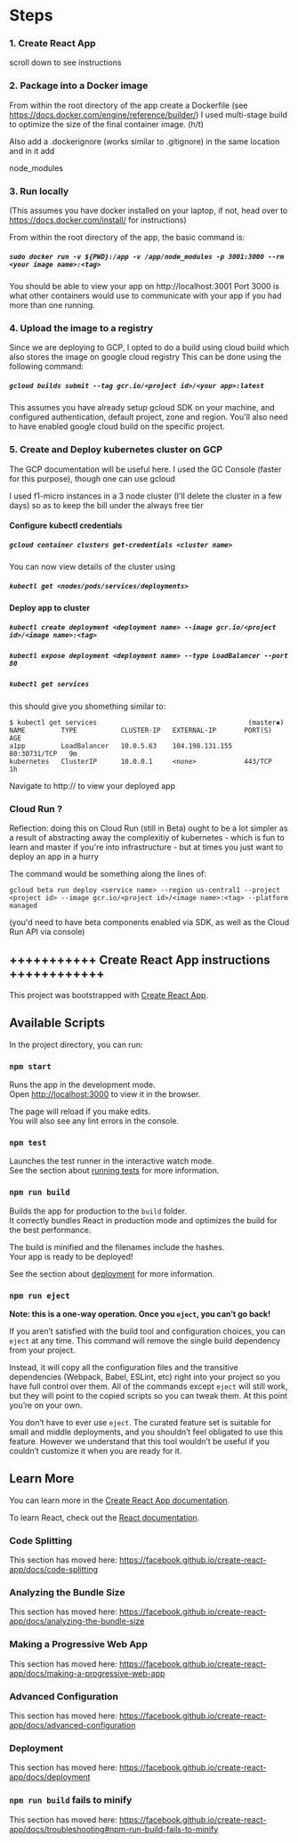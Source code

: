 
# Steps 

### 1. Create React App
scroll down to see instructions

### 2. Package into a Docker image
From within the root directory of the app create a Dockerfile (see https://docs.docker.com/engine/reference/builder/)
I used multi-stage build to optimize the size of the final container image. (h/t)

Also add a .dockerignore (works similar to .gitignore) in the same location and in it add

node_modules

### 3. Run locally 
(This assumes you have docker installed on your laptop, if not, head over to https://docs.docker.com/install/ for instructions)

From within the root directory of the app, the basic command is: 

##### `sudo docker run -v ${PWD}:/app -v /app/node_modules -p 3001:3000 --rm <your image name>:<tag>`


You should be able to view your app on http://localhost:3001 Port 3000 is what other containers would use to communicate with your app if you had more than one running.

### 4. Upload the image to a registry
Since we are deploying to GCP, I opted to do a build using cloud build which also stores the image on google cloud registry
This can be done using the following command:

##### `gcloud builds submit --tag gcr.io/<project id>/<your app>:latest`  

This assumes you have already setup gcloud SDK on your machine, and configured authentication, default project, zone and region. You'll also need to have enabled google cloud build on the specific project.

### 5. Create and Deploy kubernetes cluster on GCP

The GCP documentation will be useful here. I used the GC Console (faster for this purpose), though one can use gcloud 

I used f1-micro instances in a 3 node cluster (I'll delete the cluster in a few days) so as to keep the bill under the always free tier 

####  Configure kubectl credentials
##### `gcloud container clusters get-credentials <cluster name>`   

You can now view details of the cluster using  

##### `kubectl get <nodes/pods/services/deployments>`


#### Deploy app to cluster

##### `kubectl create deployment <deployment name> --image gcr.io/<project id>/<image name>:<tag>`

##### `kubectl expose deployment <deployment name> --type LoadBalancer --port 80` 

##### `kubectl get services` 

this should give you shomething similar to:
```
$ kubectl get services                                      (master✱)
NAME         TYPE           CLUSTER-IP   EXTERNAL-IP       PORT(S)        AGE
a1pp         LoadBalancer   10.0.5.63    104.198.131.155   80:30731/TCP   9m
kubernetes   ClusterIP      10.0.0.1     <none>            443/TCP        1h
```

Navigate to http://<external-ip-address> to view your deployed app

### Cloud Run ?
Reflection: doing this on Cloud Run (still in Beta) ought to be a lot simpler as a result of abstracting away the complexitiy of kubernetes - which is fun to learn and master if you're into infrastructure - but at times you just want to deploy an app in a hurry

The command would be something along the lines of:

 `gcloud beta run deploy <service name> --region us-central1 --project <project id> --image gcr.io/<project id>/<image name>:<tag> --platform managed` 
  
  (you'd need to have beta components enabled via SDK, as well as the Cloud Run API via console)
  
## +++++++++++ Create React App instructions ++++++++++++

This project was bootstrapped with [Create React App](https://github.com/facebook/create-react-app).

## Available Scripts

In the project directory, you can run:

### `npm start`

Runs the app in the development mode.<br />
Open [http://localhost:3000](http://localhost:3000) to view it in the browser.

The page will reload if you make edits.<br />
You will also see any lint errors in the console.

### `npm test`

Launches the test runner in the interactive watch mode.<br />
See the section about [running tests](https://facebook.github.io/create-react-app/docs/running-tests) for more information.

### `npm run build`

Builds the app for production to the `build` folder.<br />
It correctly bundles React in production mode and optimizes the build for the best performance.

The build is minified and the filenames include the hashes.<br />
Your app is ready to be deployed!

See the section about [deployment](https://facebook.github.io/create-react-app/docs/deployment) for more information.

### `npm run eject`

**Note: this is a one-way operation. Once you `eject`, you can’t go back!**

If you aren’t satisfied with the build tool and configuration choices, you can `eject` at any time. This command will remove the single build dependency from your project.

Instead, it will copy all the configuration files and the transitive dependencies (Webpack, Babel, ESLint, etc) right into your project so you have full control over them. All of the commands except `eject` will still work, but they will point to the copied scripts so you can tweak them. At this point you’re on your own.

You don’t have to ever use `eject`. The curated feature set is suitable for small and middle deployments, and you shouldn’t feel obligated to use this feature. However we understand that this tool wouldn’t be useful if you couldn’t customize it when you are ready for it.

## Learn More

You can learn more in the [Create React App documentation](https://facebook.github.io/create-react-app/docs/getting-started).

To learn React, check out the [React documentation](https://reactjs.org/).

### Code Splitting

This section has moved here: https://facebook.github.io/create-react-app/docs/code-splitting

### Analyzing the Bundle Size

This section has moved here: https://facebook.github.io/create-react-app/docs/analyzing-the-bundle-size

### Making a Progressive Web App

This section has moved here: https://facebook.github.io/create-react-app/docs/making-a-progressive-web-app

### Advanced Configuration

This section has moved here: https://facebook.github.io/create-react-app/docs/advanced-configuration

### Deployment

This section has moved here: https://facebook.github.io/create-react-app/docs/deployment

### `npm run build` fails to minify

This section has moved here: https://facebook.github.io/create-react-app/docs/troubleshooting#npm-run-build-fails-to-minify
